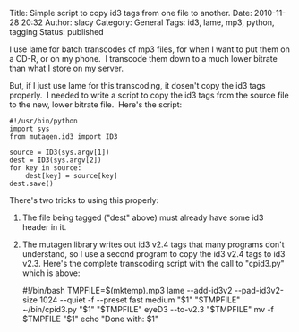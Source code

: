 Title: Simple script to copy id3 tags from one file to another.
Date: 2010-11-28 20:32
Author: slacy
Category: General
Tags: id3, lame, mp3, python, tagging
Status: published

I use lame for batch transcodes of mp3 files, for when I want to put
them on a CD-R, or on my phone.  I transcode them down to a much lower
bitrate than what I store on my server.

But, if I just use lame for this transcoding, it dosen't copy the id3
tags properly.  I needed to write a script to copy the id3 tags from the
source file to the new, lower bitrate file.  Here's the script:

    #!/usr/bin/python
    import sys
    from mutagen.id3 import ID3

    source = ID3(sys.argv[1])
    dest = ID3(sys.argv[2])
    for key in source:
        dest[key] = source[key]
    dest.save()

There's two tricks to using this properly:  
1. The file being tagged ("dest" above) must already have some id3
header in it.  
2. The mutagen library writes out id3 v2.4 tags that many programs don't
understand, so I use a second program to copy the id3 v2.4 tags to id3
v2.3. Here's the complete transcoding script with the call to "cpid3.py"
which is above:

    #!/bin/bash
    TMPFILE=$(mktemp).mp3
    lame --add-id3v2 --pad-id3v2-size 1024 --quiet -f --preset fast medium "$1" "$TMPFILE"
    ~/bin/cpid3.py "$1" "$TMPFILE"
    eyeD3 --to-v2.3 "$TMPFILE"
    mv -f $TMPFILE "$1"
    echo "Done with: $1"
